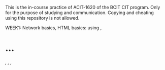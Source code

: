 This is the in-course practice of ACIT-1620 of the BCIT CIT program.
Only for the purpose of studying and communication.
Copying and cheating using this repository is not allowed.

  WEEK1: 
  Network basics, HTML basics: using <img>, <h1>...<h6>, <head>, <thml>, <title>, <head>, <body>

  WEEK2: 
  HTML: <table>, internal styling, <section>, <a>, <hr>, <be>, <b> vs. <em> vs. <mark> vs. <strong>, <sup> vs. <sub>, <figure>, <qouteblock> etc.

  WEEK3:
  CSS basics
